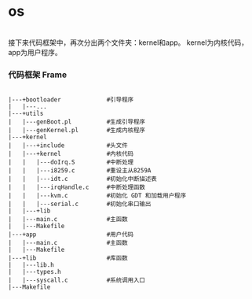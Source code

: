 # os
<br>
接下来代码框架中，再次分出两个文件夹：kernel和app。
kernel为内核代码，app为用户程序。

<h3>代码框架 Frame</h3>
<pre><code>
|---+bootloader             #引导程序
|   |---...
|---+utils
|   |---genBoot.pl          #生成引导程序
|   |---genKernel.pl        #生成内核程序
|---+kernel
|   |---+include            #头文件
|   |---+kernel             #内核代码
|   |   |---doIrq.S         #中断处理
|   |   |---i8259.c         #重设主从8259A
|   |   |---idt.c           #初始化中断描述表
|   |   |---irqHandle.c     #中断处理函数
|   |   |---kvm.c           #初始化 GDT 和加载用户程序
|   |   |---serial.c        #初始化串口输出
|   |---+lib
|   |---main.c              #主函数
|   |---Makefile
|---+app                    #用户代码
|   |---main.c              #主函数
|   |---Makefile
|---+lib                    #库函数
|   |---lib.h
|   |---types.h
|   |---syscall.c           #系统调用入口
|---Makefile</code></pre>